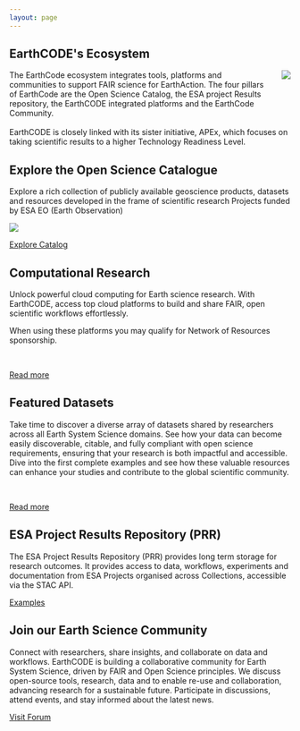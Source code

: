 ```yaml
---
layout: page
---
```


<section class="blue hero">

# EarthCODE's Ecosystem

<p><img src="/img/EarthCODE_Ecosystem.png" style="float: right; margin: 0 0 2rem 2rem"/>The EarthCode ecosystem integrates tools, platforms and communities to support FAIR science for EarthAction. The four pillars of EarthCode are the Open Science Catalog, the ESA project Results repository, the EarthCODE integrated platforms and the EarthCode Community.
<br />
<br />
EarthCODE is closely linked with its sister initiative, APEx, which focuses on taking scientific results to a higher Technology Readiness Level.
</p>
</section>
<section class="dark-grey">

## Explore the Open Science Catalogue
Explore a rich collection of publicly available geoscience products, datasets and resources developed in the frame of scientific research Projects funded by ESA EO (Earth Observation)

![](/img/OSC.png)

<a class="VPButton cta" href="https://opensciencedata.esa.int" target="_blank">Explore Catalog</a>
</section>
<section class="white">

## Computational Research ​
Unlock powerful cloud computing for Earth science research. With EarthCODE, access top cloud platforms to build and share FAIR, open scientific workflows effortlessly.

When using these platforms you may qualify for Network of Resources sponsorship.

<esa-cards>
    <esa-card
      tag="Platform"
      title="Euro Data Cube"
      description="One-stop-shop for browsing, analysis and processing of EO data, from source up to the final product. A combination of several services: harness the power of the data cube, access and analyse all the most important Earth Observation data in one application"
      link="https://eurodatacube.hub.eox.at"
      action="Access"
    ></esa-card>
    <esa-card
      tag="Platform"
      title="Polar TEP"
      description="The Polar Thematic Exploitation Platform (Polar TEP) provides a complete working environment where users can access algorithms and data remotely, obtain computing resources and tools that they might not otherwise have, and avoid the need to download and manage large volumes of data."
      link="https://polartep.hub.eox.at"
      action="Access"
    ></esa-card>
  <esa-card
    tag="Platform"
    title="Deep ESDL"
    description="Virtual laboratory providing data, tools, and computational resources to efficiently implement comprehensive processing workflows for Earth System data"
    link="https://deep.earthsystemdatalab.net/"
    action="Access"
  ></esa-card>
  <esa-card
    tag="Platform"
    title="CDSE OpenEO"
    description="Standardised interfaces for easy access and processing of Earth observation data. With its versatile tools, you can effortlessly create new workflows or integrate them into existing ones. Discover how to unleash the full potential of Earth observation data with minimal code and maximum efficiency"
    link="https://dataspace.copernicus.eu/analyse/openeo"
    action="Access"
  ></esa-card>
</esa-cards>

<br />

<a class="VPButton cta primary" href="/computational-research">Read more</a>
</section>
<section class="light-grey">

## Featured Datasets ​
Take time to discover a diverse array of datasets shared by researchers across all Earth System Science domains. See how your data can become easily discoverable, citable, and fully compliant with open science requirements, ensuring that your research is both impactful and accessible. Dive into the first complete examples and see how these valuable resources can enhance your studies and contribute to the global scientific community.

<esa-cards>
  <esa-card
    tag="Dataset"
    title="HYDROCOASTAL Final Product"
    description="L2 along-track re-tracked product"
    link="https://opensciencedata.esa.int/products/l2-along-track-re-tracked-s3-c2-final-hydrocoastal/collection"
    action="Access"
  ></esa-card>
  <esa-card
    tag="Dataset"
    title="SeasFire Cube"
    description="A Global Dataset for Seasonal Fire Modeling in the Earth System"
    link="https://opensciencedata.esa.int/products/seasfire-cube/collection"
    action="Access"
  ></esa-card>
  <esa-card
    tag="Dataset"
    title="The extrAIM dataset"
    description="A merged satellite-based daily precipitation dataset for the Mediterranean region"
    link="https://opensciencedata.esa.int/products/extraim-daily-precipitation/collection"
    action="Access"
  ></esa-card>
</esa-cards>
<br />

<a class="VPButton cta primary" href="/datasets">Read more</a>
</section>
<section class="white">

## ESA Project Results Repository (PRR)

The ESA Project Results Repository (PRR) provides long term storage for research outcomes. It provides access to data, workflows, experiments and documentation from ESA Projects organised across Collections, accessible via the STAC API.

<a class="VPButton cta primary" href="https://esa-earthcode.github.io/examples/index-1/">Examples</a>

</section>
<section>

## Join our Earth Science Community

Connect with researchers, share insights, and collaborate on data and workflows. EarthCODE is building a collaborative community for Earth System Science, driven by FAIR and Open Science principles. We discuss open-source tools, research, data and to enable re-use and collaboration, advancing research for a sustainable future. Participate in discussions, attend events, and stay informed about the latest news.

<a class="VPButton cta primary" href="https://discourse-earthcode.eox.at/">Visit Forum</a>
</section>
